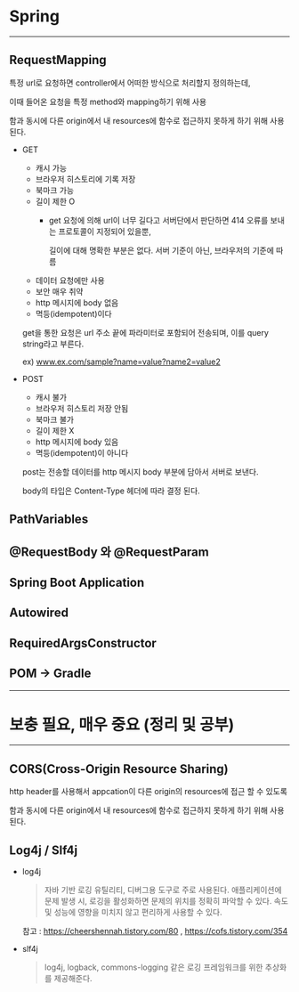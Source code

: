 # Spring
***
## RequestMapping

특정 url로 요청하면 controller에서 어떠한 방식으로 처리할지 정의하는데,

이때 들어온 요청을 특정 method와 mapping하기 위해 사용

함과 동시에 다른 origin에서 내 resources에 함수로 접근하지 못하게 하기 위해 사용된다.

* GET
  * 캐시 가능
  * 브라우저 히스토리에 기록 저장
  * 북마크 가능
  * 길이 제한 O
    *  get 요청에 의해 url이 너무 길다고 서버단에서 판단하면 414 오류를 보내는 프로토콜이
       지정되어 있을뿐, 
       
       길이에 대해 명확한 부분은 없다. 서버 기준이 아닌, 브라우저의 기준에 따름
  * 데이터 요청에만 사용
  * 보안 매우 취약
  * http 메시지에 body 없음
  * 멱등(idempotent)이다
  
  get을 통한 요청은 url 주소 끝에 파라미터로 포함되어 전송되며, 이를 query string라고 부른다.
  
  ex) www.ex.com/sample?name=value?name2=value2

* POST
  * 캐시 불가
  * 브라우저 히스토리 저장 안됨
  * 북마크 불가
  * 길이 제한 X
  * http 메시지에 body 있음
  * 멱등(idempotent)이 아니다

  post는 전송할 데이터를 http 메시지 body 부분에 담아서 서버로 보낸다.
  
  body의 타입은 Content-Type 헤더에 따라 결정 된다.

## PathVariables
## @RequestBody 와 @RequestParam
## Spring Boot Application
## Autowired
## RequiredArgsConstructor
## POM -> Gradle
***
# 보충 필요, 매우 중요 (정리 및 공부)
***

## CORS(Cross-Origin Resource Sharing)

http header를 사용해서 appcation이 다른 origin의 resources에 접근 할 수 있도록

함과 동시에 다른 origin에서 내 resources에 함수로 접근하지 못하게 하기 위해 사용된다.

## Log4j / Slf4j

  * log4j
      > 자바 기반 로깅 유틸리티, 디버그용 도구로 주로 사용된다.
      > 애플리케이션에 문제 발생 시, 로깅을 활성화하면 문제의 위치를 정확히 파악할 수 있다.
      > 속도 및 성능에 영향을 미치지 않고 편리하게 사용할 수 있다.
    
    참고 : https://cheershennah.tistory.com/80 , https://cofs.tistory.com/354
 
  * slf4j
      > log4j, logback, commons-logging 같은 로깅 프레임워크를 위한 추상화를 제공해준다.

  
